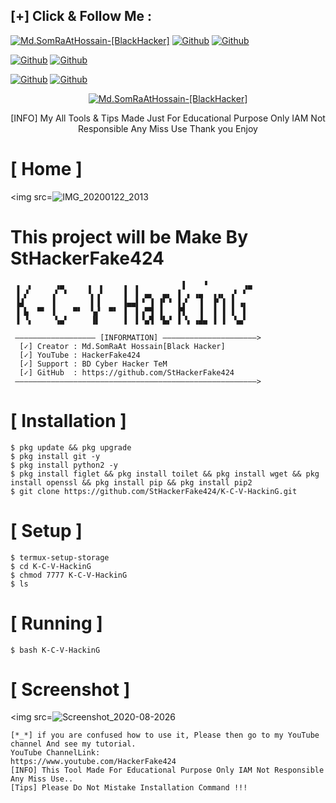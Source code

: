 ## [+] Click & Follow Me :
<a href="https://www.google.com.bd/maps/place/Bangladesh"><img title="Md.SomRaAtHossain-[BlackHacker]" src="https://img.shields.io/badge/MADE%20IN-BANGLADESH-green?colorA=%23ff0000&colorB=%23017e40&style=for-the-badge&logo=map"></a>
[![Github](https://img.shields.io/badge/Github-StHackerFake424-green?style=for-the-badge&logo=github)](https://github.com/StHackerFake424)</a>
[![Github](https://img.shields.io/badge/Chat-TelegramGroup-blue?style=for-the-badge&logo=telegram)](https://t.me/HackerFake424)</a>
</p>

[![Github](https://img.shields.io/badge/Facebook-Md.SomraatHossain-blue?style=flat-square&logo=facebook)](https://fb.com/md.somraat.hossain.2)</a>
[![Github](https://img.shields.io/badge/YOUTUBE-HackerFake424-red?style=flat-square&logo=youtube)](https://www.youtube.com/HackerFake424)</a>
</p>

[![Github](https://img.shields.io/badge/Twitter-Md.SomraatHossain-red?style=for-the-badge&logo=twitter)](https://www.twitter.com/hackerfake424)</a>
[![Github](https://img.shields.io/badge/Instagram-Md.Somraat.Hossain-red?style=for-the-badge&logo=instagram)](https://www.instagram.com/md.somraat.hossain.2)</a>
</p>

<p align="center">
<a href="https://user-images.githubusercontent.com/66360838/86471289-ef71a780-bd5e-11ea-837f-c372257050d9.jpg"><img title="Md.SomRaAtHossain-[BlackHacker]" src="https://img.shields.io/badge/Md.SomRaAt%20Hossain-[BlackHacker]-green?colorA=6f1111&colorB=0f1111&style=for-the-badge&logo=hacker"></a>
<p align="center">
      [INFO] My All Tools & Tips Made Just For Educational Purpose Only IAM Not Responsible Any Miss Use Thank you Enjoy
</p>

# [ Home ]
<img src=![IMG_20200122_2013](https://user-images.githubusercontent.com/66360838/89759334-b837a880-db0b-11ea-98f9-c491a9319614.jpeg)

# This project will be Make By StHackerFake424

```
 ▗  ▖     ▗▄     ▗  ▖    ▗  ▖         ▐    ▝        ▗▄
 ▐ ▞     ▗▘ ▘    ▝▖▗▘    ▐  ▌ ▄▖  ▄▖ ▐ ▗ ▗▄  ▗▗▖ ▗▘ ▘
 ▐▟      ▐        ▌▐     ▐▄▄▌▝ ▐ ▐▘▝ ▐▗▘  ▐  ▐▘▐ ▐ ▗▖
 ▐ ▙  ▀▘ ▐    ▀▘  ▚▞  ▀▘ ▐  ▌▗▀▜ ▐   ▐▜   ▐  ▐ ▐ ▐  ▌
 ▐ ▝▖     ▚▄▘     ▐▌     ▐  ▌▝▄▜ ▝▙▞ ▐ ▚ ▗▟▄ ▐ ▐  ▚▄▘

 —————————————————— [INFORMATION] —————————————————————>
  [✓] Creator : Md.SomRaAt Hossain[Black Hacker]
  [✓] YouTube : HackerFake424                              
  [✓] Support : BD Cyber Hacker TeM
  [✓] GitHub  : https://github.com/StHackerFake424
 ——————————————————————————————————————————————————————>

```

# [ Installation ]
```
$ pkg update && pkg upgrade
$ pkg install git -y
$ pkg install python2 -y
$ pkg install figlet && pkg install toilet && pkg install wget && pkg install openssl && pkg install pip && pkg install pip2
$ git clone https://github.com/StHackerFake424/K-C-V-HackinG.git
```

# [ Setup ]
```
​$ termux-setup-storage
$ cd K-C-V-HackinG
$ chmod 7777 K-C-V-HackinG
$ ls
```
# [ Running ]
```
​$ bash K-C-V-HackinG

```
# [ Screenshot ]
<img src=![Screenshot_2020-08-2026](https://user-images.githubusercontent.com/66360838/89759254-91797200-db0b-11ea-935c-8bff49aa83b9.jpg)

```
[*_*] if you are confused how to use it, Please then go to my YouTube channel And see my tutorial.
YouTube ChannelLink:
https://www.youtube.com/HackerFake424
[INFO] This Tool Made For Educational Purpose Only IAM Not Responsible Any Miss Use..
[Tips] Please Do Not Mistake Installation Command !!!
```
